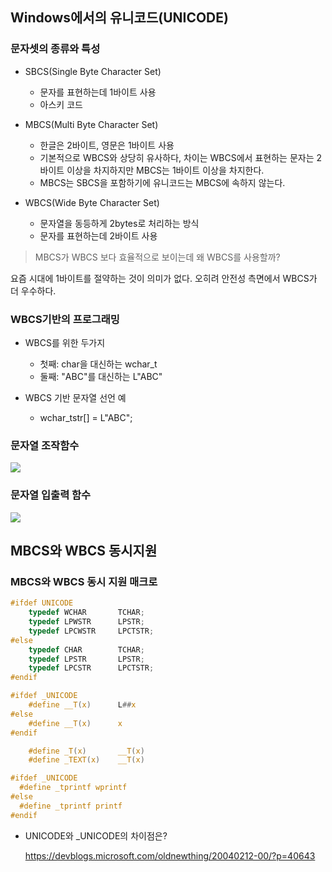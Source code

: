## Windows에서의 유니코드(UNICODE)

### 문자셋의 종류와 특성

* SBCS(Single Byte Character Set)
  * 문자를 표현하는데 1바이트 사용
  * 아스키 코드
    
* MBCS(Multi Byte Character Set)
  * 한글은 2바이트, 영문은 1바이트 사용
  * 기본적으로 WBCS와 상당히 유사하다, 차이는 WBCS에서 표현하는 문자는 2바이트 이상을 차지하지만 MBCS는 1바이트 이상을 차지한다.
  * MBCS는 SBCS을 포함하기에 유니코드는 MBCS에 속하지 않는다.

* WBCS(Wide Byte Character Set)
  * 문자열을 동등하게 2bytes로 처리하는 방식
  * 문자를 표현하는데 2바이트 사용
  
> MBCS가 WBCS 보다 효율적으로 보이는데 왜 WBCS를 사용할까?

요즘 시대에 1바이트를 절약하는 것이 의미가 없다. 오히려 안전성 측면에서 WBCS가 더 우수하다.

### WBCS기반의 프로그래밍

* WBCS를 위한 두가지
  * 첫째: char을 대신하는 wchar_t
  * 둘째: "ABC"를 대신하는 L"ABC"

* WBCS 기반 문자열 선언 예
  * wchar_tstr[] = L"ABC";
  
### 문자열 조작함수
  ![](https://velog.velcdn.com/images/zinoing/post/2d5d13e2-4056-4f5e-bbdd-f3cf44b0eebb/image.png)
  
### 문자열 입출력 함수
![](https://velog.velcdn.com/images/zinoing/post/954e58f7-254e-4c5c-b898-0e4898433946/image.png)

## MBCS와 WBCS 동시지원

### MBCS와 WBCS 동시 지원 매크로

```c
#ifdef UNICODE
	typedef WCHAR		TCHAR;
    typedef LPWSTR		LPSTR;
    typedef LPCWSTR		LPCTSTR;
#else
	typedef CHAR		TCHAR;
    typedef LPSTR		LPSTR;
    typedef LPCSTR		LPCTSTR;
#endif
```

```c
#ifdef _UNICODE
	#define __T(x)		L##x
#else
	#define __T(x)		x
#endif

	#define _T(x)		__T(x)
	#define _TEXT(x)	__T(x)
```
  
```c
#ifdef _UNICODE
  #define _tprintf wprintf
#else
  #define _tprintf printf
#endif 
```

* UNICODE와 _UNICODE의 차이점은?
  
  https://devblogs.microsoft.com/oldnewthing/20040212-00/?p=40643
